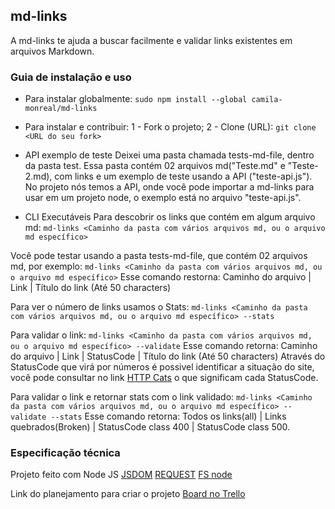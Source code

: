 ## md-links
A md-links te ajuda a buscar facilmente e validar links existentes em arquivos Markdown. 

### Guia de instalação e uso
* Para instalar globalmente:
 `sudo npm install --global camila-monreal/md-links`

* Para instalar e contribuir: 
1 - Fork o projeto;
2 - Clone (URL):  `git clone <URL do seu fork>`
 
* API exemplo de teste
Deixei uma pasta chamada tests-md-file, dentro da pasta test. Essa pasta contém 02 arquivos md("Teste.md" e "Teste-2.md), com links e um exemplo de teste usando a API ("teste-api.js"). 
No projeto nós temos a API, onde você pode importar a md-links para usar em um projeto node, o exemplo está no arquivo "teste-api.js".

* CLI Executáveis
Para descobrir os links que contém em algum arquivo md:
`md-links <Caminho da pasta com vários arquivos md, ou o arquivo md específico>`

Você pode testar usando a pasta tests-md-file, que contém 02 arquivos md, por exemplo:
`md-links <Caminho da pasta com vários arquivos md, ou o arquivo md específico>`
Esse comando restorna:  Caminho do arquivo | Link | Título do link (Até 50 characters)

Para ver o número de links usamos o Stats:
`md-links <Caminho da pasta com vários arquivos md, ou o arquivo md específico> --stats`

Para validar o link: 
`md-links <Caminho da pasta com vários arquivos md, ou o arquivo md específico> --validate`
Esse comando retorna: Caminho do arquivo | Link | StatusCode | Título do link (Até 50 characters) 
Através do StatusCode que virá por números é possivel identificar a situação do site, você pode consultar no link [HTTP Cats](https://http.cat/ )
 o que significam cada StatusCode.

Para validar o link e retornar stats com o link validado:
`md-links <Caminho da pasta com vários arquivos md, ou o arquivo md específico> --validate --stats`
Esse comando retorna: Todos os links(all) | Links quebrados(Broken) | StatusCode class 400 | StatusCode class 500.

### Especificação técnica 
Projeto feito com Node JS 
[JSDOM](https://github.com/jsdom/jsdom)
[REQUEST](https://github.com/request/request)
[FS node](https://nodejs.org/docs/v0.3.1/api/fs.html)

Link do planejamento para criar o projeto [Board no Trello](https://trello.com/b/VFInzOLQ/md-links)

